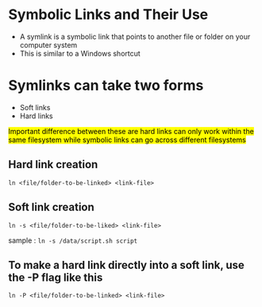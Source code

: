 # Symbolic Links and Their Use

- A symlink is a symbolic link that points to another file or folder on your computer system
- This is similar to a Windows shortcut

# Symlinks can take two forms

- Soft links
- Hard links

<Mark> Important difference between these are 
hard links can only work within the same filesystem 
while symbolic links can go across different filesystems </mark>

## Hard link creation

`ln <file/folder-to-be-linked> <link-file>`

## Soft link creation

`ln -s <file/folder-to-be-liked> <link-file>`

sample : `ln -s /data/script.sh script`

## To make a hard link directly into a soft link, use the -P flag like this

`ln -P <file/folder-to-be-linked> <link-file>`